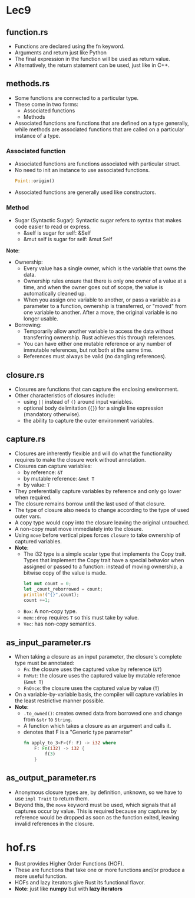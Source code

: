 # Lec9
## function.rs
- Functions are declared using the fn keyword. 
- Arguments and return just like Python
- The final expression in the function will be used as return value. 
- Alternatively, the return statement can be used, just like in C++.

## methods.rs
+ Some functions are connected to a particular type. 
+ These come in two forms: 
    - Associated functions
    - Methods
+ Associated functions are functions that are defined on a type generally, while methods are associated functions that are called on a particular instance of a type.

### Associated function
+ Associated functions are functions associated with particular struct.
+ No need to init an instance to use associated functions.
    ```rs
    Point::origin()
    ```
+ Associated functions are generally used like constructors.
### Method
+ Sugar (Syntactic Sugar): Syntactic sugar refers to syntax that makes code easier to read or express.
    + &self is sugar for self: &Self
    + &mut self is sugar for self: &mut Self

**Note**:
+ Ownership: 
    + Every value has a single owner, which is the variable that owns the data. 
    + Ownership rules ensure that there is only one owner of a value at a time, and when the owner goes out of scope, the value is automatically cleaned up. 
    + When you assign one variable to another, or pass a variable as a parameter to a function, ownership is transferred, or "moved" from one variable to another. After a move, the original variable is no longer usable.
+ Borrowing:
    + Temporarily allow another variable to access the data without transferring ownership. Rust achieves this through references.
    + You can have either one mutable reference or any number of immutable references, but not both at the same time.
    + References must always be valid (no dangling references).


## closure.rs
+ Closures are functions that can capture the enclosing environment.
+ Other characteristics of closures include:
    + using `||` instead of `()` around input variables.
    + optional body delimitation (`{}`) for a single line expression (mandatory otherwise).
    + the ability to capture the outer environment variables.

## capture.rs
+ Closures are inherently flexible and will do what the functionality requires to make the closure work without annotation.
+ Closures can capture variables:
    - by reference: `&T`
    - by mutable reference: `&mut T`
    - by value: `T`
+ They preferentially capture variables by reference and only go lower when required.
+ The closure remains borrow until the last used of that closure.
+ The type of closure also needs to change according to the type of used outer vars.
+ A copy type would copy into the closure leaving the original untouched. 
+ A non-copy must move immediately into the closure.
+ Using `move` before vertical pipes forces `closure` to take ownership of captured variables.
+ **Note**:
    + The i32 type is a simple scalar type that implements the Copy trait. Types that implement the Copy trait have a special behavior when assigned or passed to a function: instead of moving ownership, a bitwise copy of the value is made.
        ```rs
        let mut count = 0;
        let _count_reborrowed = count; 
        println!("{}",count);
        count +=1;
        ```
    + `Box`: A non-copy type.  
    + `mem::drop` requires `T` so this must take by value. 
    + `Vec`: has non-copy semantics.

## as_input_parameter.rs
+ When taking a closure as an input parameter, the closure's complete type must be annotated:
    + `Fn`: the closure uses the captured value by reference (`&T`)
    + `FnMut`: the closure uses the captured value by mutable reference (`&mut T`)
    + `FnOnce`: the closure uses the captured value by value (`T`)
+ On a variable-by-variable basis, the compiler will capture variables in the least restrictive manner possible.
+ **Note**:
    + `.to_owned()`: creates owned data from borrowed one and change from `&str` to `String`.
    + A function which takes a closure as an argument and calls it.
    + <F> denotes that F is a "Generic type parameter"
        ```rs
        fn apply_to_3<F>(f: F) -> i32 where
            F: Fn(i32) -> i32 {
                f(3)
            }
        ```

## as_output_parameter.rs
+ Anonymous closure types are, by definition, unknown, so we have to use `impl Trait` to return them.
+ Beyond this, the `move` keyword must be used, which signals that all captures occur by value. This is required because any captures by reference would be dropped as soon as the function exited, leaving invalid references in the closure.

# hof.rs
+ Rust provides Higher Order Functions (HOF).
+ These are functions that take one or more functions and/or produce a more useful function. 
+ HOFs and lazy iterators give Rust its functional flavor.
+ **Note**: just like **numpy** but with **lazy iterators**